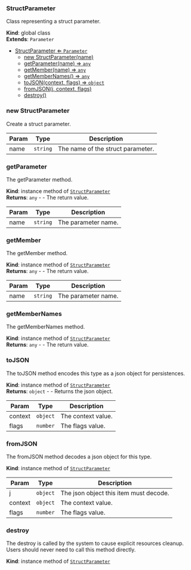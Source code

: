 <a name="StructParameter"></a>

### StructParameter 
Class representing a struct parameter.

**Kind**: global class  
**Extends**: <code>Parameter</code>  

* [StructParameter ⇐ <code>Parameter</code>](#StructParameter)
    * [new StructParameter(name)](#new-StructParameter)
    * [getParameter(name) ⇒ <code>any</code>](#getParameter)
    * [getMember(name) ⇒ <code>any</code>](#getMember)
    * [getMemberNames() ⇒ <code>any</code>](#getMemberNames)
    * [toJSON(context, flags) ⇒ <code>object</code>](#toJSON)
    * [fromJSON(j, context, flags)](#fromJSON)
    * [destroy()](#destroy)

<a name="new_StructParameter_new"></a>

### new StructParameter
Create a struct parameter.


| Param | Type | Description |
| --- | --- | --- |
| name | <code>string</code> | The name of the struct parameter. |

<a name="StructParameter+getParameter"></a>

### getParameter
The getParameter method.

**Kind**: instance method of [<code>StructParameter</code>](#StructParameter)  
**Returns**: <code>any</code> - - The return value.  

| Param | Type | Description |
| --- | --- | --- |
| name | <code>string</code> | The parameter name. |

<a name="StructParameter+getMember"></a>

### getMember
The getMember method.

**Kind**: instance method of [<code>StructParameter</code>](#StructParameter)  
**Returns**: <code>any</code> - - The return value.  

| Param | Type | Description |
| --- | --- | --- |
| name | <code>string</code> | The parameter name. |

<a name="StructParameter+getMemberNames"></a>

### getMemberNames
The getMemberNames method.

**Kind**: instance method of [<code>StructParameter</code>](#StructParameter)  
**Returns**: <code>any</code> - - The return value.  
<a name="StructParameter+toJSON"></a>

### toJSON
The toJSON method encodes this type as a json object for persistences.

**Kind**: instance method of [<code>StructParameter</code>](#StructParameter)  
**Returns**: <code>object</code> - - Returns the json object.  

| Param | Type | Description |
| --- | --- | --- |
| context | <code>object</code> | The context value. |
| flags | <code>number</code> | The flags value. |

<a name="StructParameter+fromJSON"></a>

### fromJSON
The fromJSON method decodes a json object for this type.

**Kind**: instance method of [<code>StructParameter</code>](#StructParameter)  

| Param | Type | Description |
| --- | --- | --- |
| j | <code>object</code> | The json object this item must decode. |
| context | <code>object</code> | The context value. |
| flags | <code>number</code> | The flags value. |

<a name="StructParameter+destroy"></a>

### destroy
The destroy is called by the system to cause explicit resources cleanup.
Users should never need to call this method directly.

**Kind**: instance method of [<code>StructParameter</code>](#StructParameter)  
